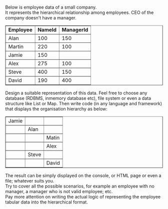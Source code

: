 Below is employee data of a small company.<br />
It represents the hierarchical relationship among employees. CEO of the company doesn't have a manager. <br />
<table border="1">
  <tr style="font-weight:bold;"><td>Employee</td><td>NameId</td><td>ManagerId</td></tr>
  <tr><td>Alan</td><td>100</td><td>150</td>
  <tr><td>Martin</td><td>220</td><td>100</td>
  <tr><td>Jamie</td><td>150</td><td> </td>
  <tr><td>Alex</td><td>275</td><td>100</td>
  <tr><td>Steve</td><td>400</td><td>150</td>
  <tr><td>David</td><td>190</td><td>400</td>
</table>
<p>Design a suitable representation of this data. Feel free to choose any database (RDBMS, inmemory database etc), file system or even a data structure like List or Map. Then write code (in any language and framework) that displays the organisation hierarchy as below:</p>
<table border="1">
  <tr><td>Jamie</td><td> </td><td> </td></tr>
  <tr><td> </td><td>Alan</td><td> </td></tr>
  <tr><td> </td><td> </td><td>Matin</td></tr>
  <tr><td> </td><td> </td><td>Alex</td></tr>
  <tr><td> </td><td>Steve</td><td> </td></tr>
  <tr><td> </td><td> </td><td>David</td></tr>
</table>

The result can be simply displayed on the console, or HTML page or even a file; whatever
suits you.<br/>
Try to cover all the possible scenarios, for example an employee with no manager, a
manager who is not valid employee; etc.<br />
Pay more attention on writing the actual logic of representing the employee tabular data into
the hierarchical format.
